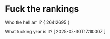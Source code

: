 # Fuck the rankings

Who the hell am I?
{ 26412695 }

What fucking year is it?
[ 2025-03-30T17:10:00Z ]
